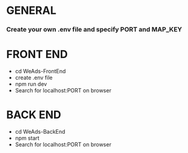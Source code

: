 # GENERAL
### Create your own .env file and specify PORT and MAP_KEY

# FRONT END

- cd WeAds-FrontEnd
- create .env file
- npm run dev
- Search for localhost:PORT on browser

# BACK END

- cd WeAds-BackEnd
- npm start
- Search for localhost:PORT on browser

